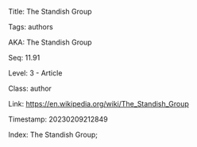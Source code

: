 Title:  The Standish Group

Tags:   authors

AKA:    The Standish Group

Seq:    11.91

Level:  3 - Article

Class:  author

Link:   https://en.wikipedia.org/wiki/The_Standish_Group

Timestamp: 20230209212849

Index:  The Standish Group; 
